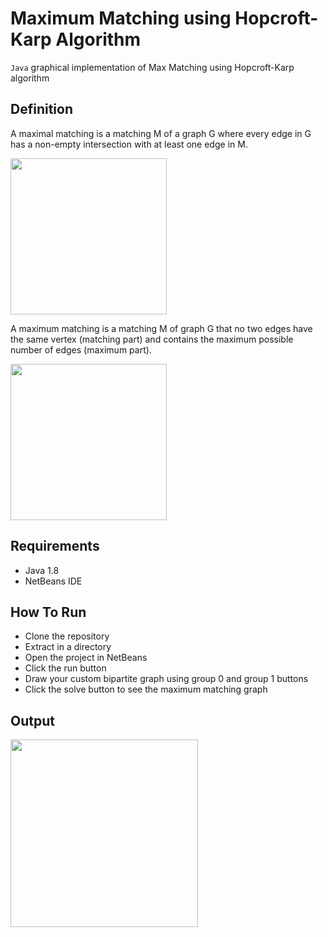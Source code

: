 # Maximum Matching using Hopcroft-Karp Algorithm


``Java`` graphical implementation of Max Matching using Hopcroft-Karp algorithm

## Definition


A maximal matching is a matching M of a graph G where every edge in G has a non-empty intersection with at least one edge in M.

<img src="https://user-images.githubusercontent.com/47594854/143727109-50dbad90-230d-412f-8d4d-31d01ab89d36.jpg" width="250">


A maximum matching is a matching M of graph G that no two edges have the same vertex (matching part) and contains the maximum possible number of edges (maximum part).

<img src="https://user-images.githubusercontent.com/47594854/143727095-1cfb3698-f0cd-4f2e-8858-d86e4e5a8e66.jpg" width="250">


## Requirements


* Java 1.8
* NetBeans IDE 


## How To Run


* Clone the repository
* Extract in a directory
* Open the project in NetBeans
* Click the run button
* Draw your custom bipartite graph using group 0 and group 1 buttons
* Click the solve button to see the maximum matching graph


## Output


<img src="https://user-images.githubusercontent.com/47594854/143727139-803e8697-be41-4e2c-a3e5-7a746adeb74f.jpg" width="300">





